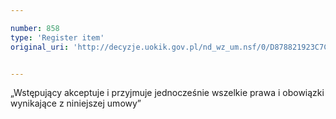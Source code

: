 ```yaml
---

number: 858
type: 'Register item'
original_uri: 'http://decyzje.uokik.gov.pl/nd_wz_um.nsf/0/D878821923C7CA85C12572DD00329706?OpenDocument'


---
```


„Wstępujący akceptuje i przyjmuje jednocześnie wszelkie prawa i obowiązki wynikające z niniejszej umowy”
